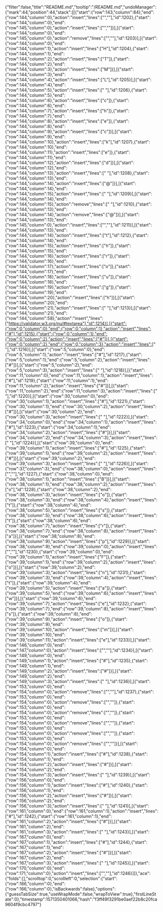 {"filter":false,"title":"README.md","tooltip":"/README.md","undoManager":{"mark":44,"position":44,"stack":[[{"start":{"row":143,"column":84},"end":{"row":144,"column":0},"action":"insert","lines":["",""],"id":1202},{"start":{"row":144,"column":0},"end":{"row":145,"column":0},"action":"insert","lines":["",""]}],[{"start":{"row":144,"column":0},"end":{"row":145,"column":0},"action":"remove","lines":["",""],"id":1203}],[{"start":{"row":144,"column":0},"end":{"row":144,"column":1},"action":"insert","lines":["H"],"id":1204},{"start":{"row":144,"column":1},"end":{"row":144,"column":2},"action":"insert","lines":["T"]},{"start":{"row":144,"column":2},"end":{"row":144,"column":3},"action":"insert","lines":["M"]}],[{"start":{"row":144,"column":3},"end":{"row":144,"column":4},"action":"insert","lines":["L"],"id":1205}],[{"start":{"row":144,"column":4},"end":{"row":144,"column":5},"action":"insert","lines":[" "],"id":1206},{"start":{"row":144,"column":5},"end":{"row":144,"column":6},"action":"insert","lines":["c"]},{"start":{"row":144,"column":6},"end":{"row":144,"column":7},"action":"insert","lines":["h"]},{"start":{"row":144,"column":7},"end":{"row":144,"column":8},"action":"insert","lines":["e"]},{"start":{"row":144,"column":8},"end":{"row":144,"column":9},"action":"insert","lines":["c"]}],[{"start":{"row":144,"column":9},"end":{"row":144,"column":10},"action":"insert","lines":["k"],"id":1207},{"start":{"row":144,"column":10},"end":{"row":144,"column":11},"action":"insert","lines":["e"]},{"start":{"row":144,"column":11},"end":{"row":144,"column":12},"action":"insert","lines":["d"]}],[{"start":{"row":144,"column":12},"end":{"row":144,"column":13},"action":"insert","lines":[" "],"id":1208},{"start":{"row":144,"column":13},"end":{"row":144,"column":14},"action":"insert","lines":["@"]}],[{"start":{"row":144,"column":14},"end":{"row":144,"column":15},"action":"insert","lines":[" "],"id":1209}],[{"start":{"row":144,"column":14},"end":{"row":144,"column":15},"action":"remove","lines":[" "],"id":1210},{"start":{"row":144,"column":13},"end":{"row":144,"column":14},"action":"remove","lines":["@"]}],[{"start":{"row":144,"column":13},"end":{"row":145,"column":0},"action":"insert","lines":["",""],"id":1211}],[{"start":{"row":144,"column":13},"end":{"row":144,"column":14},"action":"insert","lines":["t"],"id":1212},{"start":{"row":144,"column":14},"end":{"row":144,"column":15},"action":"insert","lines":["h"]},{"start":{"row":144,"column":15},"end":{"row":144,"column":16},"action":"insert","lines":["r"]},{"start":{"row":144,"column":16},"end":{"row":144,"column":17},"action":"insert","lines":["o"]},{"start":{"row":144,"column":17},"end":{"row":144,"column":18},"action":"insert","lines":["u"]},{"start":{"row":144,"column":18},"end":{"row":144,"column":19},"action":"insert","lines":["g"]},{"start":{"row":144,"column":19},"end":{"row":144,"column":20},"action":"insert","lines":["h"]}],[{"start":{"row":144,"column":20},"end":{"row":144,"column":21},"action":"insert","lines":[" "],"id":1213}],[{"start":{"row":144,"column":21},"end":{"row":144,"column":58},"action":"insert","lines":["https://validator.w3.org/nu/#textarea"],"id":1214}],[{"start":{"row":0,"column":0},"end":{"row":0,"column":1},"action":"insert","lines":["#"],"id":1215},{"start":{"row":0,"column":1},"end":{"row":0,"column":2},"action":"insert","lines":["#"]}],[{"start":{"row":0,"column":2},"end":{"row":0,"column":3},"action":"insert","lines":[" "],"id":1216}],[{"start":{"row":5,"column":0},"end":{"row":5,"column":1},"action":"insert","lines":["#"],"id":1217},{"start":{"row":5,"column":1},"end":{"row":5,"column":2},"action":"insert","lines":["#"]}],[{"start":{"row":5,"column":2},"end":{"row":5,"column":3},"action":"insert","lines":[" "],"id":1218}],[{"start":{"row":11,"column":0},"end":{"row":11,"column":1},"action":"insert","lines":["#"],"id":1219},{"start":{"row":11,"column":1},"end":{"row":11,"column":2},"action":"insert","lines":["#"]}],[{"start":{"row":11,"column":2},"end":{"row":11,"column":3},"action":"insert","lines":[" "],"id":1220}],[{"start":{"row":30,"column":0},"end":{"row":30,"column":1},"action":"insert","lines":["#"],"id":1221},{"start":{"row":30,"column":1},"end":{"row":30,"column":2},"action":"insert","lines":["#"]}],[{"start":{"row":30,"column":2},"end":{"row":30,"column":3},"action":"insert","lines":[" "],"id":1222}],[{"start":{"row":34,"column":0},"end":{"row":34,"column":1},"action":"insert","lines":["#"],"id":1223},{"start":{"row":34,"column":1},"end":{"row":34,"column":2},"action":"insert","lines":["#"]}],[{"start":{"row":34,"column":2},"end":{"row":34,"column":3},"action":"insert","lines":[" "],"id":1224}],[{"start":{"row":39,"column":0},"end":{"row":39,"column":1},"action":"insert","lines":["#"],"id":1225},{"start":{"row":39,"column":1},"end":{"row":39,"column":2},"action":"insert","lines":["#"]}],[{"start":{"row":39,"column":2},"end":{"row":39,"column":3},"action":"insert","lines":[" "],"id":1226}],[{"start":{"row":37,"column":3},"end":{"row":38,"column":0},"action":"insert","lines":["",""],"id":1227},{"start":{"row":38,"column":0},"end":{"row":38,"column":1},"action":"insert","lines":["B"]}],[{"start":{"row":38,"column":1},"end":{"row":38,"column":2},"action":"insert","lines":["o"],"id":1228},{"start":{"row":38,"column":2},"end":{"row":38,"column":3},"action":"insert","lines":["o"]},{"start":{"row":38,"column":3},"end":{"row":38,"column":4},"action":"insert","lines":["t"]},{"start":{"row":38,"column":4},"end":{"row":38,"column":5},"action":"insert","lines":["s"]},{"start":{"row":38,"column":5},"end":{"row":38,"column":6},"action":"insert","lines":["t"]},{"start":{"row":38,"column":6},"end":{"row":38,"column":7},"action":"insert","lines":["r"]},{"start":{"row":38,"column":7},"end":{"row":38,"column":8},"action":"insert","lines":["a"]}],[{"start":{"row":38,"column":8},"end":{"row":38,"column":9},"action":"insert","lines":["p"],"id":1229}],[{"start":{"row":38,"column":9},"end":{"row":39,"column":0},"action":"insert","lines":["",""],"id":1230},{"start":{"row":39,"column":0},"end":{"row":39,"column":1},"action":"insert","lines":["F"]},{"start":{"row":39,"column":1},"end":{"row":39,"column":2},"action":"insert","lines":["o"]}],[{"start":{"row":39,"column":2},"end":{"row":39,"column":3},"action":"insert","lines":["n"],"id":1231},{"start":{"row":39,"column":3},"end":{"row":39,"column":4},"action":"insert","lines":["t"]},{"start":{"row":39,"column":4},"end":{"row":39,"column":5},"action":"insert","lines":["a"]},{"start":{"row":39,"column":5},"end":{"row":39,"column":6},"action":"insert","lines":["w"]}],[{"start":{"row":39,"column":6},"end":{"row":39,"column":7},"action":"insert","lines":["e"],"id":1232},{"start":{"row":39,"column":7},"end":{"row":39,"column":8},"action":"insert","lines":["s"]},{"start":{"row":39,"column":8},"end":{"row":39,"column":9},"action":"insert","lines":["o"]},{"start":{"row":39,"column":9},"end":{"row":39,"column":10},"action":"insert","lines":["m"]}],[{"start":{"row":39,"column":10},"end":{"row":39,"column":11},"action":"insert","lines":["e"],"id":1233}],[{"start":{"row":146,"column":0},"end":{"row":147,"column":0},"action":"insert","lines":["",""],"id":1234}],[{"start":{"row":149,"column":0},"end":{"row":149,"column":1},"action":"insert","lines":["#"],"id":1235},{"start":{"row":149,"column":1},"end":{"row":149,"column":2},"action":"insert","lines":["#"]}],[{"start":{"row":149,"column":2},"end":{"row":149,"column":3},"action":"insert","lines":[" "],"id":1236}],[{"start":{"row":153,"column":0},"end":{"row":154,"column":0},"action":"remove","lines":["",""],"id":1237},{"start":{"row":153,"column":0},"end":{"row":154,"column":0},"action":"remove","lines":["",""]},{"start":{"row":153,"column":0},"end":{"row":154,"column":0},"action":"remove","lines":["",""]},{"start":{"row":153,"column":0},"end":{"row":154,"column":0},"action":"remove","lines":["",""]},{"start":{"row":153,"column":0},"end":{"row":154,"column":0},"action":"remove","lines":["",""]},{"start":{"row":153,"column":0},"end":{"row":154,"column":0},"action":"remove","lines":["",""]}],[{"start":{"row":154,"column":0},"end":{"row":154,"column":1},"action":"insert","lines":["#"],"id":1238},{"start":{"row":154,"column":1},"end":{"row":154,"column":2},"action":"insert","lines":["#"]}],[{"start":{"row":154,"column":2},"end":{"row":154,"column":3},"action":"insert","lines":[" "],"id":1239}],[{"start":{"row":156,"column":0},"end":{"row":156,"column":1},"action":"insert","lines":["#"],"id":1240},{"start":{"row":156,"column":1},"end":{"row":156,"column":2},"action":"insert","lines":["#"]}],[{"start":{"row":156,"column":2},"end":{"row":156,"column":3},"action":"insert","lines":[" "],"id":1241}],[{"start":{"row":161,"column":0},"end":{"row":161,"column":1},"action":"insert","lines":["#"],"id":1242},{"start":{"row":161,"column":1},"end":{"row":161,"column":2},"action":"insert","lines":["#"]}],[{"start":{"row":161,"column":2},"end":{"row":161,"column":3},"action":"insert","lines":[" "],"id":1243}],[{"start":{"row":167,"column":0},"end":{"row":167,"column":1},"action":"insert","lines":["#"],"id":1244},{"start":{"row":167,"column":1},"end":{"row":167,"column":2},"action":"insert","lines":["#"]}],[{"start":{"row":167,"column":2},"end":{"row":167,"column":3},"action":"insert","lines":[" "],"id":1245}],[{"start":{"row":170,"column":0},"end":{"row":171,"column":0},"action":"insert","lines":["",""],"id":1246}]]},"ace":{"folds":[],"scrolltop":0,"scrollleft":0,"selection":{"start":{"row":166,"column":0},"end":{"row":166,"column":0},"isBackwards":false},"options":{"guessTabSize":true,"useWrapMode":false,"wrapToView":true},"firstLineState":0},"timestamp":1571350401066,"hash":"f3ff49f3291be0aef22b8c20fca9604f9cbc4797"}